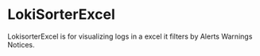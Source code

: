 # LokiSorterExcel
LokisorterExcel is for visualizing logs in a excel it filters by Alerts Warnings Notices.
